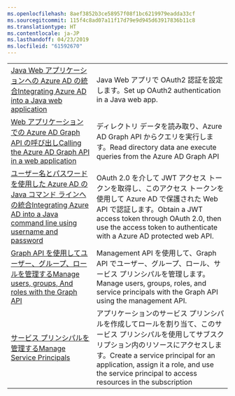 ```yaml
---
ms.openlocfilehash: 8aef3852b3ce58957f08f1bc6219979eadda33cf
ms.sourcegitcommit: 115f4c8ad07a11f17d79e9d945d63917836b11c8
ms.translationtype: HT
ms.contentlocale: ja-JP
ms.lasthandoff: 04/23/2019
ms.locfileid: "61592670"
---
```

|  |  |
|---------|---------|
| <span data-ttu-id="18d69-101">[Java Web アプリケーションへの Azure AD の統合][1]</span><span class="sxs-lookup"><span data-stu-id="18d69-101">[Integrating Azure AD into a Java web application][1]</span></span> | <span data-ttu-id="18d69-102">Java Web アプリで OAuth2 認証を設定します。</span><span class="sxs-lookup"><span data-stu-id="18d69-102">Set up OAuth2 authentication in a Java web app.</span></span>
| <span data-ttu-id="18d69-103">[Web アプリケーションでの Azure AD Graph API の呼び出し][2]</span><span class="sxs-lookup"><span data-stu-id="18d69-103">[Calling the Azure AD Graph API in a web application][2]</span></span> | <span data-ttu-id="18d69-104">ディレクトリ データを読み取り、Azure AD Graph API からクエリを実行します。</span><span class="sxs-lookup"><span data-stu-id="18d69-104">Read directory data ane execute queries from the Azure AD Graph API</span></span> |
| <span data-ttu-id="18d69-105">[ユーザー名とパスワードを使用した Azure AD の Java コマンド ラインへの統合][3]</span><span class="sxs-lookup"><span data-stu-id="18d69-105">[Integrating Azure AD into a Java command line using username and password][3]</span></span> | <span data-ttu-id="18d69-106">OAuth 2.0 を介して JWT アクセス トークンを取得し、このアクセス トークンを使用して Azure AD で保護された Web API で認証します。</span><span class="sxs-lookup"><span data-stu-id="18d69-106">Obtain a JWT access token through OAuth 2.0, then use the access token to authenticate with a Azure AD protected web API.</span></span> |
| <span data-ttu-id="18d69-107">[Graph API を使用してユーザー、グループ、ロールを管理する][4]</span><span class="sxs-lookup"><span data-stu-id="18d69-107">[Manage users, groups, And roles with the Graph API][4]</span></span> | <span data-ttu-id="18d69-108">Management API を使用して、Graph API でユーザー、グループ、ロール、サービス プリンシパルを管理します。</span><span class="sxs-lookup"><span data-stu-id="18d69-108">Manage users, groups, roles, and service principals with the Graph API using the management API.</span></span> 
| <span data-ttu-id="18d69-109">[サービス プリンシパルを管理する][5]</span><span class="sxs-lookup"><span data-stu-id="18d69-109">[Manage Service Principals][5]</span></span> | <span data-ttu-id="18d69-110">アプリケーションのサービス プリンシパルを作成してロールを割り当て、このサービス プリンシパルを使用してサブスクリプション内のリソースにアクセスします。</span><span class="sxs-lookup"><span data-stu-id="18d69-110">Create a service principal for an application, assign it a role, and use the service principal to access resources in the subscription</span></span> | 

[1]: https://azure.microsoft.com/resources/samples/active-directory-java-webapp-openidconnect/
[2]: https://azure.microsoft.com/resources/samples/active-directory-java-graphapi-web/
[3]: https://azure.microsoft.com/resources/samples/active-directory-java-native-headless/
[4]: https://azure.microsoft.com/resources/samples/aad-java-browse-graph-and-manage-roles/
[5]: https://azure.microsoft.com/resources/samples/aad-java-manage-service-principals/